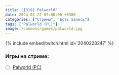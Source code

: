 ```yaml
---
title: "[319] Palworld"
date: 2024-01-22 09:00:00 +0300
categories: ["Стримы", "Есть запись"]
tags: ["Palworld (PC)"]
image: /commons/games/palworld.jpg
---
```


{% include embed/twitch.html id='2040223247' %}

### Игры на стриме:
+ [ ] [Palworld (PC)](/tags/palworld-pc)
